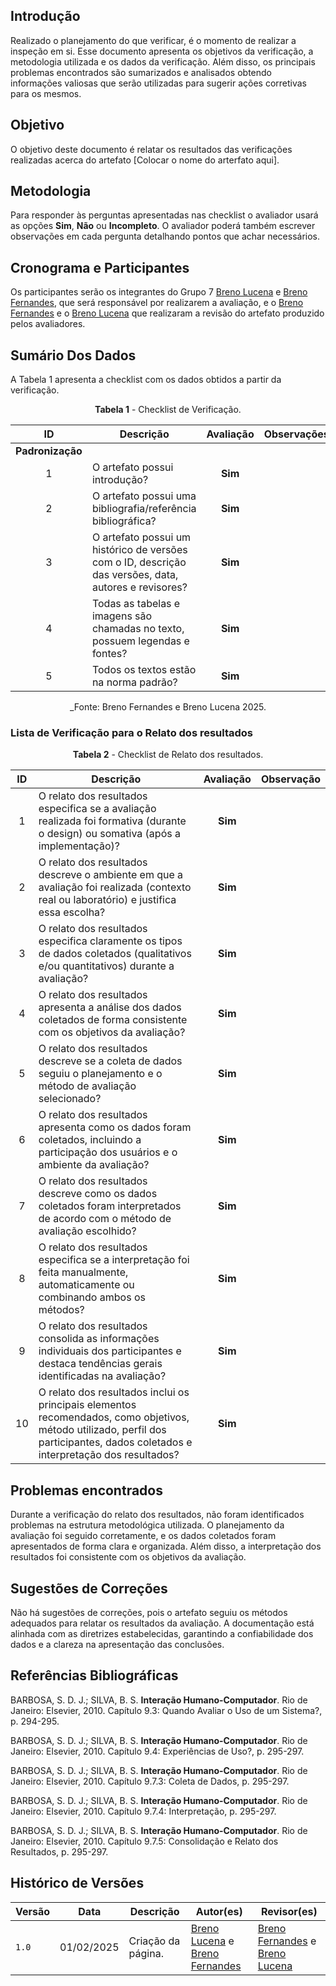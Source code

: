 ## Introdução

Realizado o planejamento do que verificar, é o momento de realizar a inspeção em si. Esse documento apresenta os objetivos da verificação, a metodologia utilizada e os dados da verificação. Além disso, os principais problemas encontrados são sumarizados e analisados obtendo informações valiosas que serão utilizadas para sugerir ações corretivas para os mesmos.

## Objetivo

O objetivo deste documento é relatar os resultados das verificações realizadas acerca do artefato [Colocar o nome do arterfato aqui].

## Metodologia

 Para responder às perguntas apresentadas nas checklist o avaliador usará as opções **Sim**, **Não** ou **Incompleto**. O avaliador poderá também escrever observações em cada pergunta detalhando pontos que achar necessários.

## Cronograma e Participantes

Os participantes serão os integrantes do Grupo 7 [Breno Lucena](https://github.com/BrenoLUCO) e [Breno Fernandes](https://github.com/Brenofrds), que será responsável por realizarem a avaliação, e o [Breno Fernandes](https://github.com/Brenofrds) e o [Breno Lucena](https://github.com/BrenoLUCO) que realizaram a revisão do artefato produzido pelos avaliadores.

## Sumário Dos Dados

A Tabela 1 apresenta a checklist com os dados obtidos a partir da verificação.

<center>

**Tabela 1** - Checklist de Verificação.

|   ID   | Descrição                                                                                     | Avaliação  | Observações          |
|:------:|-----------------------------------------------------------------------------------------------|:----------:|-----------------------|
| **Padronização** |                                                                                     |            |                       |
|   1    | O artefato possui introdução?                                                                 |     **Sim**       |                       |
|   2    | O artefato possui uma bibliografia/referência bibliográfica?                                  |     **Sim**       |                       |
|   3    | O artefato possui um histórico de versões com o ID, descrição das versões, data, autores e revisores? |     **Sim**       |                       |
|   4    | Todas as tabelas e imagens são chamadas no texto, possuem legendas e fontes?                  |     **Sim**       |                       |
|   5    | Todos os textos estão na norma padrão?                                                        |      **Sim**      |                       |

_Fonte: Breno Fernandes e Breno Lucena 2025.

</center>

### Lista de Verificação para o Relato dos resultados

<center>

**Tabela 2** - Checklist de Relato dos resultados.

| ID  | Descrição                                                                                              | Avaliação | Observação |
|:---:|--------------------------------------------------------------------------------------------------------|:---------:|------------|
|  1  | O relato dos resultados especifica se a avaliação realizada foi formativa (durante o design) ou somativa (após a implementação)? |     **Sim**      |            |
|  2  | O relato dos resultados descreve o ambiente em que a avaliação foi realizada (contexto real ou laboratório) e justifica essa escolha? |   **Sim**        |            |
|  3  | O relato dos resultados especifica claramente os tipos de dados coletados (qualitativos e/ou quantitativos) durante a avaliação? |      **Sim**     |            |
|  4  | O relato dos resultados apresenta a análise dos dados coletados de forma consistente com os objetivos da avaliação? |      **Sim**     |            |
|  5  | O relato dos resultados descreve se a coleta de dados seguiu o planejamento e o método de avaliação selecionado? |    **Sim**       |            |
|  6  | O relato dos resultados apresenta como os dados foram coletados, incluindo a participação dos usuários e o ambiente da avaliação? |     **Sim**      |            |
|  7  | O relato dos resultados descreve como os dados coletados foram interpretados de acordo com o método de avaliação escolhido? |     **Sim**      |            |
|  8  | O relato dos resultados especifica se a interpretação foi feita manualmente, automaticamente ou combinando ambos os métodos? |     **Sim**      |            |
|  9  | O relato dos resultados consolida as informações individuais dos participantes e destaca tendências gerais identificadas na avaliação? |    **Sim**       |            |
| 10  | O relato dos resultados inclui os principais elementos recomendados, como objetivos, método utilizado, perfil dos participantes, dados coletados e interpretação dos resultados? |    **Sim**       |            |


</center>

## Problemas encontrados

Durante a verificação do relato dos resultados, não foram identificados problemas na estrutura metodológica utilizada. O planejamento da avaliação foi seguido corretamente, e os dados coletados foram apresentados de forma clara e organizada. Além disso, a interpretação dos resultados foi consistente com os objetivos da avaliação.



## Sugestões de Correções

Não há sugestões de correções, pois o artefato seguiu os métodos adequados para relatar os resultados da avaliação. A documentação está alinhada com as diretrizes estabelecidas, garantindo a confiabilidade dos dados e a clareza na apresentação das conclusões.



## Referências Bibliográficas

BARBOSA, S. D. J.; SILVA, B. S. **Interação Humano-Computador**. Rio de Janeiro: Elsevier, 2010. Capítulo 9.3: Quando Avaliar o Uso de um Sistema?, p. 294-295.

BARBOSA, S. D. J.; SILVA, B. S. **Interação Humano-Computador**. Rio de Janeiro: Elsevier, 2010. Capítulo 9.4: Experiências de Uso?, p. 295-297.

BARBOSA, S. D. J.; SILVA, B. S. **Interação Humano-Computador**. Rio de Janeiro: Elsevier, 2010. Capítulo 9.7.3: Coleta de Dados, p. 295-297.

BARBOSA, S. D. J.; SILVA, B. S. **Interação Humano-Computador**. Rio de Janeiro: Elsevier, 2010. Capítulo 9.7.4: Interpretação, p. 295-297.

BARBOSA, S. D. J.; SILVA, B. S. **Interação Humano-Computador**. Rio de Janeiro: Elsevier, 2010. Capítulo 9.7.5: Consolidação e Relato dos Resultados, p. 295-297.

## Histórico de Versões

| Versão | Data       | Descrição              | Autor(es)                                        | Revisor(es)                                    |
| ------ | ---------- | ---------------------- | ------------------------------------------------ | ---------------------------------------------- |
| `1.0`  | 01/02/2025 | Criação da página.     | [Breno Lucena](https://github.com/BrenoLUCO) e [Breno Fernandes](https://github.com/Brenofrds)     | [Breno Fernandes](https://github.com/Brenofrds) e [Breno Lucena](https://github.com/BrenoLUCO)|